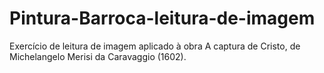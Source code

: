 # Pintura-Barroca-leitura-de-imagem
Exercício de leitura de imagem aplicado à obra A captura de Cristo, de Michelangelo Merisi da Caravaggio (1602).
